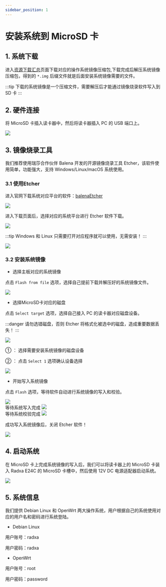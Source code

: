 ```yaml
---
sidebar_position: 1
---
```


# 安装系统到 MicroSD 卡

## 1. 系统下载

进入[资源下载汇总](../../download)页面下载对应的操作系统镜像压缩包,下载完成后解压系统镜像压缩包，得到的 `*.img` 后缀文件就是后面安装系统镜像需要的文件。

:::tip
下载的系统镜像是一个压缩文件，需要解压后才能通过镜像烧录软件写入到 SD 卡
:::

## 2. 硬件连接

将 MicroSD 卡插入读卡器中，然后将读卡器插入 PC 的 USB 端口上。

<div style={{textAlign: 'center'}}>
  <img src="/img/e/e24c/e24c-sd-insert.webp" style={{width: '100%', maxWidth: '600px'}} />
</div>

## 3. 镜像烧录工具

我们推荐使用瑞莎合作伙伴 Balena 开发的开源镜像烧录工具 Etcher，该软件使用简单，功能强大，支持 Windows/Linux/macOS 系统使用。

### 3.1 使用Etcher

进入官网下载系统对应平台的软件：[balenaEtcher](https://etcher.balena.io)

<div style={{textAlign: 'center'}}>
<img src="/img/e/e24c/e24c-down-etcher-01.webp" style={{width: '100%', maxWidth: '600px'}} />
</div>

进入下载页面后，选择对应的系统平台进行 Etcher 软件下载。

<div style={{textAlign: 'center'}}>
<img src="/img/e/e24c/e24c-down-etcher-02.webp" style={{width: '100%', maxWidth: '600px'}} />
</div>

:::tip
Windows 和 Linux 只需要打开对应程序就可以使用，无需安装！
:::

<div style={{textAlign: 'center'}}>
  <img src="/img/e/e24c/e24c-down-etcher-00.webp" style={{width: '100%', maxWidth: '600px'}} />
</div>

### 3.2 安装系统镜像

- 选择主板对应的系统镜像

点击 `Flash from file` 选项，选择自己提前下载并解压好的系统镜像文件。

<div style={{textAlign: 'center'}}>
  <img src="/img/e/e24c/etcher-01.webp" style={{width: '100%', maxWidth: '600px'}} />
</div>

- 选择MicroSD卡对应的磁盘

点击 `Select target` 选项，选择自己接入 PC 的读卡器对应磁盘设备。

:::danger
请勿选错磁盘，否则 Etcher 将格式化被选中的磁盘，造成重要数据丢失！
:::

<div style={{textAlign: 'center'}}>
  <img src="/img/e/e24c/etcher-02.webp" style={{width: '100%', maxWidth: '600px'}} />
</div>

① ： 选择需要安装系统镜像的磁盘设备

② ： 点击 `Select 1` 选项确认设备选择

<div style={{textAlign: 'center'}}>
  <img src="/img/e/e24c/etcher-03.webp" style={{width: '100%', maxWidth: '600px'}} />
</div>

- 开始写入系统镜像

点击 `Flash` 选项，等待软件自动进行系统镜像的写入和校验。

<div style={{textAlign: 'center'}}>
  <img src="/img/e/e24c/etcher-04.webp" style={{width: '100%', maxWidth: '600px'}} />
</div>

<div style={{textAlign: 'center'}}>
等待系统写入完成
  <img src="/img/e/e24c/etcher-05.webp" style={{width: '100%', maxWidth: '600px'}} />
</div>

<div style={{textAlign: 'center'}}>
等待系统校验完成
  <img src="/img/e/e24c/etcher-07.webp" style={{width: '100%', maxWidth: '600px'}} />
</div>

成功写入系统镜像后，关闭 Etcher 软件！

<div style={{textAlign: 'center'}}>
  <img src="/img/e/e24c/etcher-06.webp" style={{width: '100%', maxWidth: '600px'}} />
</div>

## 4. 启动系统

在 MicroSD 卡上完成系统镜像的写入后，我们可以将读卡器上的 MicroSD 卡装入 Radxa E24C 的 MicroSD 卡槽中，然后使用 12V DC 电源适配器启动系统。

<div style={{textAlign: 'center'}}>
  <img src="/img/e/e24c/e24c-insert-sd.webp" style={{width: '100%', maxWidth: '600px'}} />
</div>

## 5. 系统信息

我们提供 Debian Linux 和 OpenWrt 两大操作系统，用户根据自己的系统使用对应的用户名和密码进行系统登陆。

- Debian Linux

用户账号：radxa

用户密码：radxa

- OpenWrt

用户账号：root

用户密码：password
